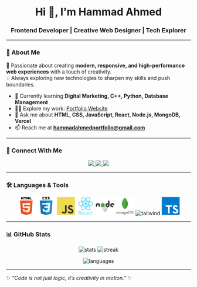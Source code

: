 <!-- Header Section -->


<h1 align="center">Hi 👋, I'm Hammad Ahmed</h1>
<h3 align="center">Frontend Developer | Creative Web Designer | Tech Explorer</h3>
<img width="30vh" align="left" src="https://media.giphy.com/media/K5kfQExKk731K/giphy.gif" alt="">

---

### 🌟 About Me  
🚀 Passionate about creating **modern, responsive, and high-performance web experiences** with a touch of creativity.  
💡 Always exploring new technologies to sharpen my skills and push boundaries.  

- 🌱 Currently learning **Digital Marketing, C++, Python, Database Management**  
- 👨‍💻 Explore my work: [Portfolio Website](https://hammadahmed-portfolioweb.vercel.app/)  
- 💬 Ask me about **HTML, CSS, JavaScript, React, Node.js, MongoDB, Vercel**  
- 📫 Reach me at **hammadahmedportfolio@gmail.com**  

---

### 🤝 Connect With Me  
<p align="center">
  <a href="https://linkedin.com/in/hammadahmed-ahmed-b32117372" target="blank">
    <img src="https://img.shields.io/badge/LinkedIn-0A66C2?style=for-the-badge&logo=linkedin&logoColor=white"/>
  </a>
  <a href="https://facebook.com/profile.php?id=61577936158112" target="blank">
    <img src="https://img.shields.io/badge/Facebook-1877F2?style=for-the-badge&logo=facebook&logoColor=white"/>
  </a>
  <a href="https://instagram.com/hammadahmad4526" target="blank">
    <img src="https://img.shields.io/badge/Instagram-E4405F?style=for-the-badge&logo=instagram&logoColor=white"/>
  </a>
</p>

---

### 🛠️ Languages & Tools  
<p align="center">
  <img src="https://raw.githubusercontent.com/devicons/devicon/master/icons/html5/html5-original-wordmark.svg" alt="html5" width="50"/>
  <img src="https://raw.githubusercontent.com/devicons/devicon/master/icons/css3/css3-original-wordmark.svg" alt="css3" width="50"/>
  <img src="https://raw.githubusercontent.com/devicons/devicon/master/icons/javascript/javascript-original.svg" alt="javascript" width="50"/>
  <img src="https://raw.githubusercontent.com/devicons/devicon/master/icons/react/react-original-wordmark.svg" alt="react" width="50"/>
  <img src="https://raw.githubusercontent.com/devicons/devicon/master/icons/nodejs/nodejs-original-wordmark.svg" alt="nodejs" width="50"/>
  <img src="https://raw.githubusercontent.com/devicons/devicon/master/icons/mongodb/mongodb-original-wordmark.svg" alt="mongodb" width="50"/>
  <img src="https://www.vectorlogo.zone/logos/tailwindcss/tailwindcss-icon.svg" alt="tailwind" width="50"/>
  <img src="https://raw.githubusercontent.com/devicons/devicon/master/icons/typescript/typescript-original.svg" alt="typescript" width="50"/>
</p>

---

### 📊 GitHub Stats  
<p align="center">
  <img src="https://github-readme-stats.vercel.app/api?username=hammadahmed4526&show_icons=true&theme=tokyonight" alt="stats" height="160"/>
  <img src="https://github-readme-streak-stats.herokuapp.com/?user=hammadahmed4526&theme=tokyonight" alt="streak" height="160"/>
</p>

<p align="center">
  <img src="https://github-readme-stats.vercel.app/api/top-langs?username=hammadahmed4526&show_icons=true&locale=en&layout=compact&theme=tokyonight" alt="languages" height="160"/>
</p>

---

✨ *“Code is not just logic, it’s creativity in motion.”* ✨  
